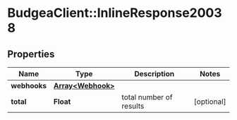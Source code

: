 # BudgeaClient::InlineResponse20038

## Properties
Name | Type | Description | Notes
------------ | ------------- | ------------- | -------------
**webhooks** | [**Array&lt;Webhook&gt;**](Webhook.md) |  | 
**total** | **Float** | total number of results | [optional] 


